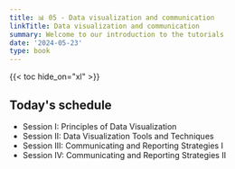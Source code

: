 ```yaml
---
title: 📊 05 - Data visualization and communication
linkTitle: Data visualization and communication 
summary: Welcome to our introduction to the tutorials
date: '2024-05-23'
type: book
---
```



{{< toc hide_on="xl" >}}

## Today's schedule

- Session I: Principles of Data Visualization
- Session II: Data Visualization Tools and Techniques
- Session III: Communicating and Reporting Strategies I
- Session IV: Communicating and Reporting Strategies II

<!--
---

## Program overview

Welcome to our introductory week. During this session we will go over the basic set-up for this semester.

---

## Further references

**For R and RMarkdown** <br>
&nbsp;&nbsp;&nbsp;&nbsp;&nbsp;&nbsp;Reminder of the basics: https://tinyurl.com/vkebh2f <br>
&nbsp;&nbsp;&nbsp;&nbsp;&nbsp;&nbsp;`RMarkdown`: The definitive guide https://tinyurl.com/y4tyfqmg <br>
&nbsp;&nbsp;&nbsp;&nbsp;&nbsp;&nbsp;`RMarkdown` cheatsheet: https://tinyurl.com/uqoelrx <br>



## Courses in this program

{{< list_children >}}

{{< figure src="featured.jpg" >}}

{{< callout note >}}
The parameter $\mu$ is the mean or expectation of the distribution.
$\sigma$ is its standard deviation.
The variance of the distribution is $\sigma^{2}$.
{{< /callout >}}
-->
